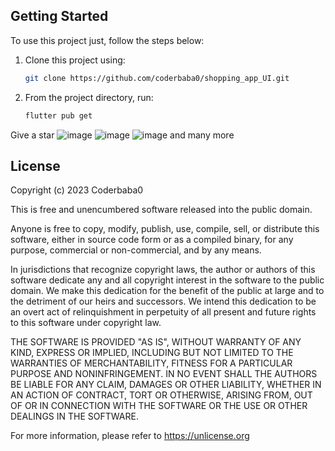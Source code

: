 ## Getting Started

To use this project just, follow the steps below:

1. Clone this project using:
   
    ```sh
    git clone https://github.com/coderbaba0/shopping_app_UI.git
    ```
2. From the project directory, run:
   
   ```sh
   flutter pub get
   ```

Give a star 
![image](https://github.com/coderbaba0/shopping_app_UI/assets/128967105/7526e6f1-f62c-47c4-8e8e-b91e10d5d672)
![image](https://github.com/coderbaba0/shopping_app_UI/assets/128967105/9188fea3-4c44-4328-afea-15dcbb3cb770)
![image](https://github.com/coderbaba0/shopping_app_UI/assets/128967105/a2607ce9-b82c-4c60-93d6-04eabcd57c93)
 and many more
## License

Copyright (c) 2023 Coderbaba0

This is free and unencumbered software released into the public domain.

Anyone is free to copy, modify, publish, use, compile, sell, or
distribute this software, either in source code form or as a compiled
binary, for any purpose, commercial or non-commercial, and by any
means.

In jurisdictions that recognize copyright laws, the author or authors
of this software dedicate any and all copyright interest in the
software to the public domain. We make this dedication for the benefit
of the public at large and to the detriment of our heirs and
successors. We intend this dedication to be an overt act of
relinquishment in perpetuity of all present and future rights to this
software under copyright law.

THE SOFTWARE IS PROVIDED "AS IS", WITHOUT WARRANTY OF ANY KIND,
EXPRESS OR IMPLIED, INCLUDING BUT NOT LIMITED TO THE WARRANTIES OF
MERCHANTABILITY, FITNESS FOR A PARTICULAR PURPOSE AND NONINFRINGEMENT.
IN NO EVENT SHALL THE AUTHORS BE LIABLE FOR ANY CLAIM, DAMAGES OR
OTHER LIABILITY, WHETHER IN AN ACTION OF CONTRACT, TORT OR OTHERWISE,
ARISING FROM, OUT OF OR IN CONNECTION WITH THE SOFTWARE OR THE USE OR
OTHER DEALINGS IN THE SOFTWARE.

For more information, please refer to <https://unlicense.org>
